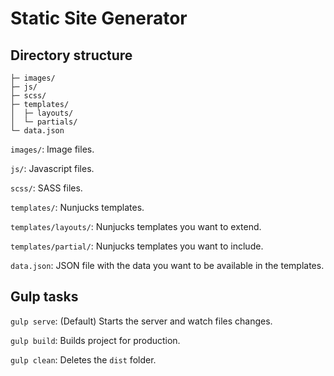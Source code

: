 Static Site Generator
=====================

Directory structure
-------------------

```
├─ images/
├─ js/
├─ scss/
├─ templates/
│  ├─ layouts/
│  └─ partials/
└─ data.json
```

`images/`: Image files.

`js/`: Javascript files.

`scss/`: SASS files.

`templates/`: Nunjucks templates.

`templates/layouts/`: Nunjucks templates you want to extend.

`templates/partial/`: Nunjucks templates you want to include.

`data.json`: JSON file with the data you want to be available in the templates.


Gulp tasks
----------

`gulp serve`: (Default) Starts the server and watch files changes.

`gulp build`: Builds project for production.

`gulp clean`: Deletes the `dist` folder.
